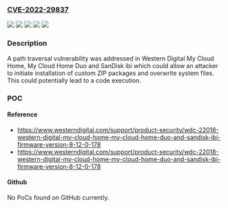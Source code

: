 ### [CVE-2022-29837](https://cve.mitre.org/cgi-bin/cvename.cgi?name=CVE-2022-29837)
![](https://img.shields.io/static/v1?label=Product&message=My%20Cloud%20Home&color=blue)
![](https://img.shields.io/static/v1?label=Product&message=ibi&color=blue)
![](https://img.shields.io/static/v1?label=Version&message=My%20Cloud%20Home%20%3C%208.12.0-178%20&color=brighgreen)
![](https://img.shields.io/static/v1?label=Version&message=ibi%3C%208.12.0-178%20&color=brighgreen)
![](https://img.shields.io/static/v1?label=Vulnerability&message=CWE-22%20Improper%20Limitation%20of%20a%20Pathname%20to%20a%20Restricted%20Directory%20('Path%20Traversal')&color=brighgreen)

### Description

A path traversal vulnerability was addressed in Western Digital My Cloud Home, My Cloud Home Duo and SanDisk ibi which could allow an attacker to initiate installation of custom ZIP packages and overwrite system files. This could potentially lead to a code execution.

### POC

#### Reference
- https://www.westerndigital.com/support/product-security/wdc-22018-western-digital-my-cloud-home-my-cloud-home-duo-and-sandisk-ibi-firmware-version-8-12-0-178
- https://www.westerndigital.com/support/product-security/wdc-22018-western-digital-my-cloud-home-my-cloud-home-duo-and-sandisk-ibi-firmware-version-8-12-0-178

#### Github
No PoCs found on GitHub currently.

